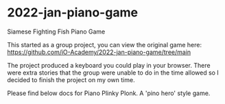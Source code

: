 # 2022-jan-piano-game
Siamese Fighting Fish Piano Game

This started as a group project, you can view the original game here: https://github.com/iO-Academy/2022-jan-piano-game/tree/main

The project produced a keyboard you could play in your browser. There were extra stories that the group were unable to
do in the time allowed so I decided to finish the project on my own time.

Please find below docs for Piano Plinky Plonk. A 'pino hero' style game.


